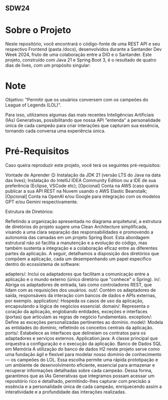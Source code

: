 ## SDW24
# Sobre o Projeto
Neste repositório, você encontrará o código-fonte de uma REST API e seu respectivo Frontend (pasta /docs), desenvolvidos durante a Santander Dev Week 2024, fruto de uma colaboração entre a DIO e o Santander. Este projeto, construído com Java 21 e Spring Boot 3, é o resultado de quatro dias de lives, com um propósito singular:

# Note

Objetivo: "Permitir que os usuários conversem com os campeões do League of Legends (LOL)".

Para isso, utilizamos algumas das mais recentes Inteligências Artificiais (IAs) Generativas, possibilitando que nossa API "entenda" a personalidade única de cada campeão para criar interações que capturam sua essência, tornando cada conversa uma experiência única.

# Pré-Requisitos

Caso queira reproduzir este projeto, você terá os seguintes pré-requisitos:

Vontade de Aprender 😉
Instalação da JDK 21 (versão LTS do Java na data das lives);
Instalação do IntelliJ IDEA Community Edition ou a IDE de sua preferência (Eclipse, VSCode etc);
[Opcional] Conta na AWS (caso queira publicar a sua API REST na Nuvem usando o AWS Elastic Beanstalk;
[Opcional] Conta na OpenAI e/ou Google para integração com os modelos GPT e/ou Gemini respectivamente.


Estrutura de Diretórios:

Refletindo a organização apresentada no diagrama arquitetural, a estrutura de diretórios do projeto sugere uma Clean Architecture simplificada, visando a uma clara separação das responsabilidades e promovendo a autonomia das camadas em um projeto Spring Boot. Esta abordagem estrutural não só facilita a manutenção e a evolução do código, mas também sustenta a integração e a colaboração eficaz entre as diferentes partes da aplicação. A seguir, detalhamos a disposição dos diretórios que compõem a aplicação, cada um desempenhando um papel específico dentro do ecossistema de software:

adapters/: Inclui os adaptadores que facilitam a comunicação entre a aplicação e o mundo externo (único diretório que "conhece" o Spring).
in/: Abriga os adaptadores de entrada, tais como controladores REST, que lidam com as requisições dos usuários.
out/: Contém os adaptadores de saída, responsáveis da interação com bancos de dados e APIs externas, por exemplo.
application/: Hospeda os casos de uso da aplicação, encapsulando a lógica de negócios essencial.
domain/: Representa o coração da aplicação, englobando entidades, exceções e interfaces (portas) que articulam as regras de negócio fundamentais.
exception/: Define as exceções personalizadas pertinentes ao domínio.
model/: Modela as entidades do domínio, refletindo os conceitos centrais da aplicação.
ports/: Estabelece as interfaces que delineiam os contratos para os adaptadores e serviços externos.
Application.java: A classe principal que orquestra a configuração e o execução da aplicação.
Banco de Dados SQL em Memória
A utilização do banco de dados H2 neste projeto serve como uma fundação ágil e flexível para modelar nosso domínio de conhecimento — os campeões do LOL. Essa escolha permite uma rápida prototipação e um ambiente de desenvolvimento eficiente, essencial para armazenar e recuperar informações detalhadas sobre cada campeão. Dessa forma, garantimos que as IAs Generativas que integramos possam acessar um repositório rico e detalhado, permitindo-lhes capturar com precisão a essência e a personalidade única de cada campeão, enriquecendo assim a interatividade e a profundidade das interações realizadas.

